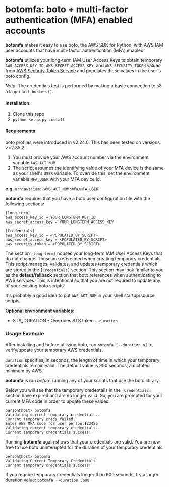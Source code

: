 
# botomfa: boto + multi-factor authentication (MFA) enabled accounts


**botomfa** makes it easy to use boto, the AWS SDK for Python, with AWS IAM user accounts that have multi-factor authentication (MFA) enabled.

**botomfa** utilizes your long-term IAM User Access Keys to obtain temporary ``AWS_ACCESS_KEY_ID``, ``AWS_SECRET_ACCESS_KEY``, and ``AWS_SECURITY_TOKEN``  values from [AWS Security Token Service](http://docs.aws.amazon.com/STS/latest/APIReference/Welcome.html) and populates these values in the user's boto config.

*Note*: The credentials test is performed by making a basic connection to s3 a la ``get_all_buckets()``.


#### Installation:

1. Clone this repo
2. `python setup.py install`
 


#### Requirements:

boto profiles were introduced in v2.24.0. This has been tested on versions >=2.35.2.

1. You must provide your AWS account number via the environment variable ``AWS_ACT_NUM``
2. The script assumes the identifying value of your MFA device is the same as your shell's ``USER`` variable. To override this, set the environment variable ``MFA_USER`` with your MFA device id.

**e.g.** ``arn:aws:iam::AWS_ACT_NUM:mfa/MFA_USER``


**botomfa** requires that you have a boto user configuration file with the following sections:

```
[long-term]
aws_access_key_id = YOUR_LONGTERM_KEY_ID
aws_secret_access_key = YOUR_LONGTERM_ACCESS_KEY

[Credentials]
aws_access_key_id = <POPULATED_BY_SCRIPT>
aws_secret_access_key = <POPULATED_BY_SCRIPT>
aws_security_token = <POPULATED_BY_SCRIPT>

```

The section ``[long-term]`` houses your long-term IAM User Access Keys
that do not change. These are referecned when creating temporary credentials.
This script manages, validates, and updates temporary credentials which are stored in the ``[Credentials]`` section. This section may look familar to you as the **defaut/fallback** section that boto references when authenticating to AWS services. This is intentional so that you are not requred to update any of your existing boto scripts!


It's probably a good idea to put ``AWS_ACT_NUM`` in your shell startup/source scripts.

**Optional envrionment variables:**

  * STS_DURATION - Overrides STS token `--duration` 

### Usage Example


After installing and before utilizing boto, run ``botomfa [--duration n]`` to verify/update your temporary AWS credentials. 

``duration`` specifies, in seconds, the length of time in which your temporary credentials remain valid. The default value is 900 seconds, a dictated minimum by AWS.

**botomfa** is ran *before* running any of your scripts that use the boto library.

Below you will see that the temporary credentails in the ``[Credentials]`` section have expired and are no longer valid. So, you are prompted for your current MFA code in order to update these values:

```
person@host> botomfa
Validating current temporary credentials..
Current temporary creds failed.
Enter AWS MFA code for user person:123456
Validating current temporary credentials..
Current temporary credentials success!
```

Running **botomfa** again shows that your credentials are valid. You are now free to use boto uninterupted for the duration of your temporary credentials.

```
person@host> botomfa
Validating Current Temporary Credentials
Current temporary credentials success!
```

If you require temporary credentials longer than 900 seconds, try a larger duration value: ``botomfa --duration 3600``
